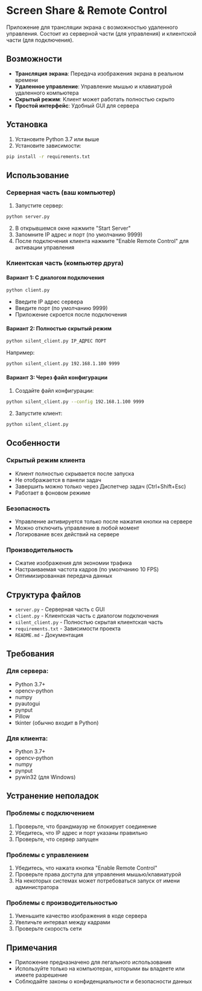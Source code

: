 # Screen Share & Remote Control

Приложение для трансляции экрана с возможностью удаленного управления. Состоит из серверной части (для управления) и клиентской части (для подключения).

## Возможности

- **Трансляция экрана**: Передача изображения экрана в реальном времени
- **Удаленное управление**: Управление мышью и клавиатурой удаленного компьютера
- **Скрытый режим**: Клиент может работать полностью скрыто
- **Простой интерфейс**: Удобный GUI для сервера

## Установка

1. Установите Python 3.7 или выше
2. Установите зависимости:
```bash
pip install -r requirements.txt
```

## Использование

### Серверная часть (ваш компьютер)

1. Запустите сервер:
```bash
python server.py
```

2. В открывшемся окне нажмите "Start Server"
3. Запомните IP адрес и порт (по умолчанию 9999)
4. После подключения клиента нажмите "Enable Remote Control" для активации управления

### Клиентская часть (компьютер друга)

#### Вариант 1: С диалогом подключения
```bash
python client.py
```
- Введите IP адрес сервера
- Введите порт (по умолчанию 9999)
- Приложение скроется после подключения

#### Вариант 2: Полностью скрытый режим
```bash
python silent_client.py IP_АДРЕС ПОРТ
```
Например:
```bash
python silent_client.py 192.168.1.100 9999
```

#### Вариант 3: Через файл конфигурации
1. Создайте файл конфигурации:
```bash
python silent_client.py --config 192.168.1.100 9999
```

2. Запустите клиент:
```bash
python silent_client.py
```

## Особенности

### Скрытый режим клиента
- Клиент полностью скрывается после запуска
- Не отображается в панели задач
- Завершить можно только через Диспетчер задач (Ctrl+Shift+Esc)
- Работает в фоновом режиме

### Безопасность
- Управление активируется только после нажатия кнопки на сервере
- Можно отключить управление в любой момент
- Логирование всех действий на сервере

### Производительность
- Сжатие изображения для экономии трафика
- Настраиваемая частота кадров (по умолчанию 10 FPS)
- Оптимизированная передача данных

## Структура файлов

- `server.py` - Серверная часть с GUI
- `client.py` - Клиентская часть с диалогом подключения
- `silent_client.py` - Полностью скрытая клиентская часть
- `requirements.txt` - Зависимости проекта
- `README.md` - Документация

## Требования

### Для сервера:
- Python 3.7+
- opencv-python
- numpy
- pyautogui
- pynput
- Pillow
- tkinter (обычно входит в Python)

### Для клиента:
- Python 3.7+
- opencv-python
- numpy
- pynput
- pywin32 (для Windows)

## Устранение неполадок

### Проблемы с подключением
1. Проверьте, что брандмауэр не блокирует соединение
2. Убедитесь, что IP адрес и порт указаны правильно
3. Проверьте, что сервер запущен

### Проблемы с управлением
1. Убедитесь, что нажата кнопка "Enable Remote Control"
2. Проверьте права доступа для управления мышью/клавиатурой
3. На некоторых системах может потребоваться запуск от имени администратора

### Проблемы с производительностью
1. Уменьшите качество изображения в коде сервера
2. Увеличьте интервал между кадрами
3. Проверьте скорость сети

## Примечания

- Приложение предназначено для легального использования
- Используйте только на компьютерах, которыми вы владеете или имеете разрешение
- Соблюдайте законы о конфиденциальности и безопасности данных 